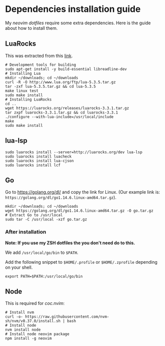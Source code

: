 # Dependencies installation guide

My *neovim* *dotfiles* require some extra dependencies. Here is the guide about how to install them.

## LuaRocks

This was extracted from this [link](https://github.com/luarocks/luarocks/wiki/Installation-instructions-for-Unix).

```shell
# Development tools for building
sudo apt-get install -y build-essential libreadline-dev
# Installing Lua
mkdir ~/downloads; cd ~/downloads
curl -R -O http://www.lua.org/ftp/lua-5.3.5.tar.gz
tar -zxf lua-5.3.5.tar.gz && cd lua-5.3.5
make linux test
sudo make install
# Installing LuaRocks
cd ..
wget https://luarocks.org/releases/luarocks-3.3.1.tar.gz
tar zxpf luarocks-3.3.1.tar.gz && cd luarocks-3.3.1
./configure --with-lua-include=/usr/local/include
make
sudo make install
```

## lua-lsp

```shell
sudo luarocks install --server=http://luarocks.org/dev lua-lsp
sudo luarocks install luacheck
sudo luarocks install lua-cjson
sudo luarocks install lcf
```

## Go

Go to <https://golang.org/dl/> and copy the link for Linux. (Our example link is: `https://golang.org/dl/go1.14.6.linux-amd64.tar.gz`).

```shell
mkdir ~/downloads; cd ~/downloads
wget https://golang.org/dl/go1.14.6.linux-amd64.tar.gz -O go.tar.gz
# Extract Go to /usr/local
sudo tar -C /usr/local -xzf go.tar.gz
```

### After installation

**Note: If you use my ZSH dotfiles the you don't need do to this.**

We add `/usr/local/go/bin` to `$PATH`.

Add the following snippet to `$HOME/.profile` or `$HOME/.zprofile` depending on your shell.

```shell
export PATH=$PATH:/usr/local/go/bin
```

## Node

This is required for _coc.nvim_:

```shell
# Install nvm
curl -o- https://raw.githubusercontent.com/nvm-sh/nvm/v0.37.0/install.sh | bash
# Install node
nvm install node
# Install node neovim package
npm install -g neovim
```

